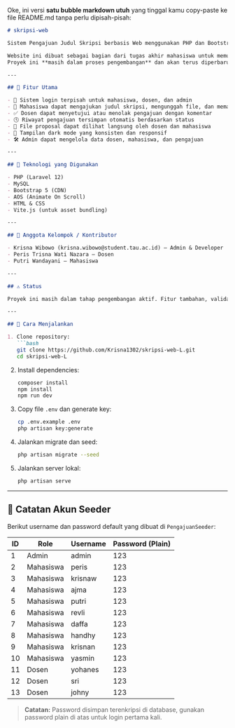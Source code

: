 Oke, ini versi **satu bubble markdown utuh** yang tinggal kamu copy-paste ke file README.md tanpa perlu dipisah-pisah:

````markdown
# skripsi-web

Sistem Pengajuan Judul Skripsi berbasis Web menggunakan PHP dan Bootstrap.

Website ini dibuat sebagai bagian dari tugas akhir mahasiswa untuk memudahkan proses pengajuan dan validasi judul skripsi antara mahasiswa dan dosen.  
Proyek ini **masih dalam proses pengembangan** dan akan terus diperbarui untuk memenuhi kebutuhan pengguna dan standar sistem informasi akademik.

---

## 🔧 Fitur Utama

- 🔐 Sistem login terpisah untuk mahasiswa, dosen, dan admin
- 📄 Mahasiswa dapat mengajukan judul skripsi, mengunggah file, dan memantau status pengajuan
- ✅ Dosen dapat menyetujui atau menolak pengajuan dengan komentar
- 🕓 Riwayat pengajuan tersimpan otomatis berdasarkan status
- 📁 File proposal dapat dilihat langsung oleh dosen dan mahasiswa
- 🎨 Tampilan dark mode yang konsisten dan responsif
- 🛠 Admin dapat mengelola data dosen, mahasiswa, dan pengajuan

---

## 🧱 Teknologi yang Digunakan

- PHP (Laravel 12)
- MySQL
- Bootstrap 5 (CDN)
- AOS (Animate On Scroll)
- HTML & CSS
- Vite.js (untuk asset bundling)

---

## 👥 Anggota Kelompok / Kontributor

- Krisna Wibowo (krisna.wibowo@student.tau.ac.id) – Admin & Developer  
- Peris Trisna Wati Nazara – Dosen  
- Putri Wandayani – Mahasiswa  

---

## ⚠️ Status

Proyek ini masih dalam tahap pengembangan aktif. Fitur tambahan, validasi data, dan optimasi keamanan akan terus diperbarui secara bertahap.

---

## 📂 Cara Menjalankan

1. Clone repository:
   ```bash
   git clone https://github.com/Krisna1302/skripsi-web-L.git
   cd skripsi-web-L
````

2. Install dependencies:

   ```bash
   composer install
   npm install
   npm run dev
   ```
3. Copy file `.env` dan generate key:

   ```bash
   cp .env.example .env
   php artisan key:generate
   ```
4. Jalankan migrate dan seed:

   ```bash
   php artisan migrate --seed
   ```
5. Jalankan server lokal:

   ```bash
   php artisan serve
   ```

---

## 📝 Catatan Akun Seeder

Berikut username dan password default yang dibuat di `PengajuanSeeder`:

| ID | Role      | Username | Password (Plain) |
| -- | --------- | -------- | ---------------- |
| 1  | Admin     | admin    | 123              |
| 2  | Mahasiswa | peris    | 123              |
| 3  | Mahasiswa | krisnaw  | 123              |
| 4  | Mahasiswa | ajma     | 123              |
| 5  | Mahasiswa | putri    | 123              |
| 6  | Mahasiswa | revli    | 123              |
| 7  | Mahasiswa | daffa    | 123              |
| 8  | Mahasiswa | handhy   | 123              |
| 9  | Mahasiswa | krisnan  | 123              |
| 10 | Mahasiswa | yasmin   | 123              |
| 11 | Dosen     | yohanes  | 123              |
| 12 | Dosen     | sri      | 123              |
| 13 | Dosen     | johny    | 123              |

> **Catatan:** Password disimpan terenkripsi di database, gunakan password plain di atas untuk login pertama kali.
